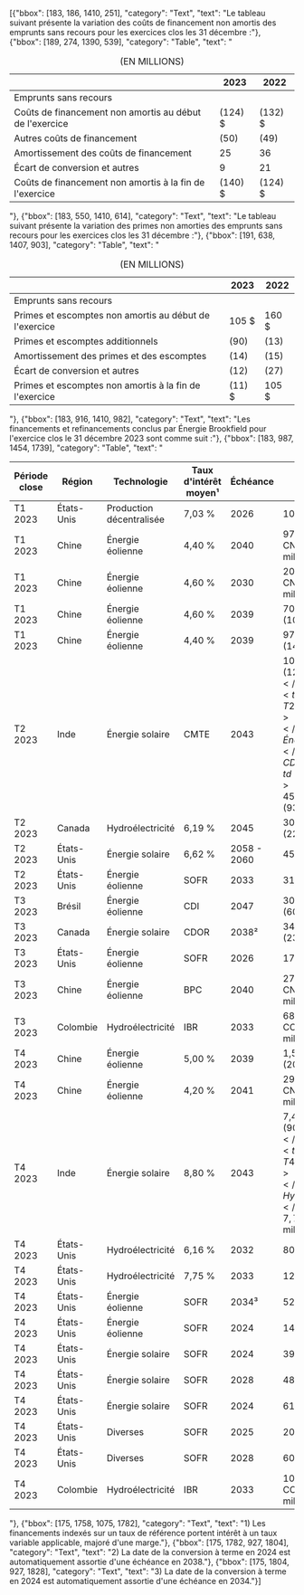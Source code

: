 [{"bbox": [183, 186, 1410, 251], "category": "Text", "text": "Le tableau suivant présente la variation des coûts de financement non amortis des emprunts sans recours pour les exercices clos les 31 décembre :"}, {"bbox": [189, 274, 1390, 539], "category": "Table", "text": "<table><caption>(EN MILLIONS)</caption><thead><tr><th></th><th>2023</th><th>2022</th></tr></thead><tbody><tr><td>Emprunts sans recours</td><td></td><td></td></tr><tr><td>Coûts de financement non amortis au début de l'exercice</td><td>(124) $</td><td>(132) $</td></tr><tr><td>Autres coûts de financement</td><td>(50)</td><td>(49)</td></tr><tr><td>Amortissement des coûts de financement</td><td>25</td><td>36</td></tr><tr><td>Écart de conversion et autres</td><td>9</td><td>21</td></tr><tr><td>Coûts de financement non amortis à la fin de l'exercice</td><td>(140) $</td><td>(124) $</td></tr></tbody></table>"}, {"bbox": [183, 550, 1410, 614], "category": "Text", "text": "Le tableau suivant présente la variation des primes non amorties des emprunts sans recours pour les exercices clos les 31 décembre :"}, {"bbox": [191, 638, 1407, 903], "category": "Table", "text": "<table><caption>(EN MILLIONS)</caption><thead><tr><th></th><th>2023</th><th>2022</th></tr></thead><tbody><tr><td>Emprunts sans recours</td><td></td><td></td></tr><tr><td>Primes et escomptes non amortis au début de l'exercice</td><td>105 $</td><td>160 $</td></tr><tr><td>Primes et escomptes additionnels</td><td>(90)</td><td>(13)</td></tr><tr><td>Amortissement des primes et des escomptes</td><td>(14)</td><td>(15)</td></tr><tr><td>Écart de conversion et autres</td><td>(12)</td><td>(27)</td></tr><tr><td>Primes et escomptes non amortis à la fin de l'exercice</td><td>(11) $</td><td>105 $</td></tr></tbody></table>"}, {"bbox": [183, 916, 1410, 982], "category": "Text", "text": "Les financements et refinancements conclus par Énergie Brookfield pour l'exercice clos le 31 décembre 2023 sont comme suit :"}, {"bbox": [183, 987, 1454, 1739], "category": "Table", "text": "<table><thead><tr><th>Période close</th><th>Région</th><th>Technologie</th><th>Taux d'intérêt moyen¹</th><th>Échéance</th><th>Valeur comptable</th></tr></thead><tbody><tr><td>T1 2023</td><td>États-Unis</td><td>Production décentralisée</td><td>7,03 %</td><td>2026</td><td>100 millions $</td></tr><tr><td>T1 2023</td><td>Chine</td><td>Énergie éolienne</td><td>4,40 %</td><td>2040</td><td>971 millions CNY (141 millions $)</td></tr><tr><td>T1 2023</td><td>Chine</td><td>Énergie éolienne</td><td>4,60 %</td><td>2030</td><td>200 millions CNY (29 millions $)</td></tr><tr><td>T1 2023</td><td>Chine</td><td>Énergie éolienne</td><td>4,60 %</td><td>2039</td><td>70 millions CNY (10 millions $)</td></tr><tr><td>T1 2023</td><td>Chine</td><td>Énergie éolienne</td><td>4,40 %</td><td>2039</td><td>97 millions CNY (14 millions $)</td></tr><tr><td>T2 2023</td><td>Inde</td><td>Énergie solaire</td><td>CMTE</td><td>2043</td><td>10 milliards INR (123 millions $)</td></tr><tr><td>T2 2023</td><td>Brésil</td><td>Énergie éolienne</td><td>CDI</td><td>2024</td><td>450 millions R$ (93 millions $)</td></tr><tr><td>T2 2023</td><td>Canada</td><td>Hydroélectricité</td><td>6,19 %</td><td>2045</td><td>30 millions $ CA (22 millions $)</td></tr><tr><td>T2 2023</td><td>États-Unis</td><td>Énergie solaire</td><td>6,62 %</td><td>2058 - 2060</td><td>45 millions $</td></tr><tr><td>T2 2023</td><td>États-Unis</td><td>Énergie éolienne</td><td>SOFR</td><td>2033</td><td>311 millions $</td></tr><tr><td>T3 2023</td><td>Brésil</td><td>Énergie éolienne</td><td>CDI</td><td>2047</td><td>300 millions $ (60 millions $)</td></tr><tr><td>T3 2023</td><td>Canada</td><td>Énergie solaire</td><td>CDOR</td><td>2038²</td><td>34 millions $ CA (23 millions $)</td></tr><tr><td>T3 2023</td><td>États-Unis</td><td>Énergie éolienne</td><td>SOFR</td><td>2026</td><td>175 millions $</td></tr><tr><td>T3 2023</td><td>Chine</td><td>Énergie éolienne</td><td>BPC</td><td>2040</td><td>273 millions CNY (37 millions $)</td></tr><tr><td>T3 2023</td><td>Colombie</td><td>Hydroélectricité</td><td>IBR</td><td>2033</td><td>687 milliards COP (169 millions $)</td></tr><tr><td>T4 2023</td><td>Chine</td><td>Énergie éolienne</td><td>5,00 %</td><td>2039</td><td>1,5 milliard CNY (203 millions $)</td></tr><tr><td>T4 2023</td><td>Chine</td><td>Énergie éolienne</td><td>4,20 %</td><td>2041</td><td>298 millions CNY (42 millions $)</td></tr><tr><td>T4 2023</td><td>Inde</td><td>Énergie solaire</td><td>8,80 %</td><td>2043</td><td>7,4 milliards INR (90 millions $)</td></tr><tr><td>T4 2023</td><td>Brésil</td><td>Hydroélectricité</td><td>7,72 %</td><td>2024</td><td>800 millions R$ (164 millions $)</td></tr><tr><td>T4 2023</td><td>États-Unis</td><td>Hydroélectricité</td><td>6,16 %</td><td>2032</td><td>80 millions $</td></tr><tr><td>T4 2023</td><td>États-Unis</td><td>Hydroélectricité</td><td>7,75 %</td><td>2033</td><td>125 millions $</td></tr><tr><td>T4 2023</td><td>États-Unis</td><td>Énergie éolienne</td><td>SOFR</td><td>2034³</td><td>52 millions $</td></tr><tr><td>T4 2023</td><td>États-Unis</td><td>Énergie éolienne</td><td>SOFR</td><td>2024</td><td>140 millions $</td></tr><tr><td>T4 2023</td><td>États-Unis</td><td>Énergie solaire</td><td>SOFR</td><td>2024</td><td>39 millions $</td></tr><tr><td>T4 2023</td><td>États-Unis</td><td>Énergie solaire</td><td>SOFR</td><td>2028</td><td>48 millions $</td></tr><tr><td>T4 2023</td><td>États-Unis</td><td>Énergie solaire</td><td>SOFR</td><td>2024</td><td>61 millions $</td></tr><tr><td>T4 2023</td><td>États-Unis</td><td>Diverses</td><td>SOFR</td><td>2025</td><td>200 millions $</td></tr><tr><td>T4 2023</td><td>États-Unis</td><td>Diverses</td><td>SOFR</td><td>2028</td><td>600 millions $</td></tr><tr><td>T4 2023</td><td>Colombie</td><td>Hydroélectricité</td><td>IBR</td><td>2033</td><td>100 milliards $ COP (25 millions $)</td></tr></tbody></table>"}, {"bbox": [175, 1758, 1075, 1782], "category": "Text", "text": "1) Les financements indexés sur un taux de référence portent intérêt à un taux variable applicable, majoré d'une marge."}, {"bbox": [175, 1782, 927, 1804], "category": "Text", "text": "2) La date de la conversion à terme en 2024 est automatiquement assortie d'une échéance en 2038."}, {"bbox": [175, 1804, 927, 1828], "category": "Text", "text": "3) La date de la conversion à terme en 2024 est automatiquement assortie d'une échéance en 2034."}]